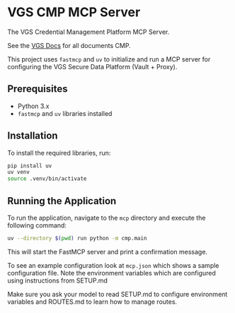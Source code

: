 # VGS CMP MCP Server

The VGS Credential Management Platform MCP Server. 

See the [VGS Docs](https://docs.verygoodsecurity.com/card-management) for all documents CMP.

This project uses `fastmcp` and `uv` to initialize and run a MCP server for configuring the VGS Secure Data Platform (Vault + Proxy).

## Prerequisites

- Python 3.x
- `fastmcp` and `uv` libraries installed

## Installation

To install the required libraries, run:

```bash
pip install uv
uv venv
source .venv/bin/activate
```

## Running the Application

To run the application, navigate to the `mcp` directory and execute the following command:

```bash
uv --directory $(pwd) run python -m cmp.main
```

This will start the FastMCP server and print a confirmation message. 

To see an example configuration look at `mcp.json` which shows a sample configuration file. Note the environment variables which are configured using instructions from SETUP.md

Make sure you ask your model to read SETUP.md to configure environment variables and ROUTES.md to learn how to manage routes. 
